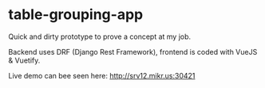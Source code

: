 # table-grouping-app

Quick and dirty prototype to prove a concept at my job.

Backend uses DRF (Django Rest Framework), frontend is coded with VueJS & Vuetify.

Live demo can bee seen here:
http://srv12.mikr.us:30421
